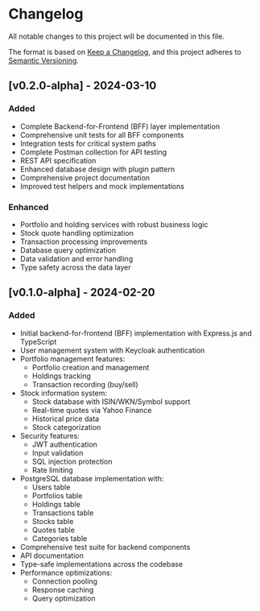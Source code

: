 # Changelog
All notable changes to this project will be documented in this file.

The format is based on [Keep a Changelog](https://keepachangelog.com/en/1.0.0/),
and this project adheres to [Semantic Versioning](https://semver.org/spec/v2.0.0.html).

## [v0.2.0-alpha] - 2024-03-10

### Added
- Complete Backend-for-Frontend (BFF) layer implementation
- Comprehensive unit tests for all BFF components
- Integration tests for critical system paths
- Complete Postman collection for API testing
- REST API specification
- Enhanced database design with plugin pattern
- Comprehensive project documentation
- Improved test helpers and mock implementations

### Enhanced
- Portfolio and holding services with robust business logic
- Stock quote handling optimization
- Transaction processing improvements
- Database query optimization
- Data validation and error handling
- Type safety across the data layer

## [v0.1.0-alpha] - 2024-02-20

### Added
- Initial backend-for-frontend (BFF) implementation with Express.js and TypeScript
- User management system with Keycloak authentication
- Portfolio management features:
  - Portfolio creation and management
  - Holdings tracking
  - Transaction recording (buy/sell)
- Stock information system:
  - Stock database with ISIN/WKN/Symbol support
  - Real-time quotes via Yahoo Finance
  - Historical price data
  - Stock categorization
- Security features:
  - JWT authentication
  - Input validation
  - SQL injection protection
  - Rate limiting
- PostgreSQL database implementation with:
  - Users table
  - Portfolios table
  - Holdings table
  - Transactions table
  - Stocks table
  - Quotes table
  - Categories table
- Comprehensive test suite for backend components
- API documentation
- Type-safe implementations across the codebase
- Performance optimizations:
  - Connection pooling
  - Response caching
  - Query optimization
